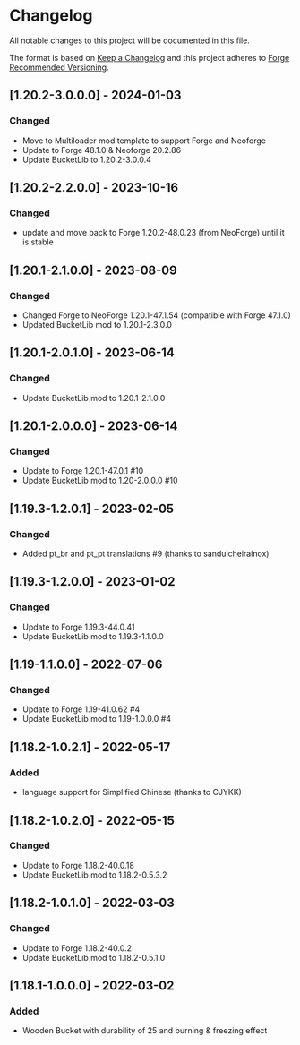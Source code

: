 # Changelog
All notable changes to this project will be documented in this file.

The format is based on [Keep a Changelog](http://keepachangelog.com/en/1.0.0/) and this project adheres to [Forge Recommended Versioning](https://mcforge.readthedocs.io/en/latest/conventions/versioning/).

## [1.20.2-3.0.0.0] - 2024-01-03
### Changed
- Move to Multiloader mod template to support Forge and Neoforge
- Update to Forge 48.1.0 & Neoforge 20.2.86
- Update BucketLib to 1.20.2-3.0.0.4

## [1.20.2-2.2.0.0] - 2023-10-16
### Changed
- update and move back to Forge 1.20.2-48.0.23 (from NeoForge) until it is stable

## [1.20.1-2.1.0.0] - 2023-08-09
### Changed
- Changed Forge to NeoForge 1.20.1-47.1.54 (compatible with Forge 47.1.0)
- Updated BucketLib mod to 1.20.1-2.3.0.0

## [1.20.1-2.0.1.0] - 2023-06-14
### Changed
- Update BucketLib mod to 1.20.1-2.1.0.0

## [1.20.1-2.0.0.0] - 2023-06-14
### Changed
- Update to Forge 1.20.1-47.0.1 #10
- Update BucketLib mod to 1.20-2.0.0.0 #10

## [1.19.3-1.2.0.1] - 2023-02-05
### Changed
- Added pt_br and pt_pt translations #9 (thanks to sanduicheirainox)

## [1.19.3-1.2.0.0] - 2023-01-02
### Changed
- Update to Forge 1.19.3-44.0.41
- Update BucketLib mod to 1.19.3-1.1.0.0

## [1.19-1.1.0.0] - 2022-07-06
### Changed
- Update to Forge 1.19-41.0.62 #4
- Update BucketLib mod to 1.19-1.0.0.0 #4

## [1.18.2-1.0.2.1] - 2022-05-17
### Added
- language support for Simplified Chinese (thanks to CJYKK)

## [1.18.2-1.0.2.0] - 2022-05-15
### Changed
- Update to Forge 1.18.2-40.0.18
- Update BucketLib mod to 1.18.2-0.5.3.2

## [1.18.2-1.0.1.0] - 2022-03-03
### Changed
- Update to Forge 1.18.2-40.0.2
- Update BucketLib mod to 1.18.2-0.5.1.0

## [1.18.1-1.0.0.0] - 2022-03-02
### Added
- Wooden Bucket with durability of 25 and burning & freezing effect
